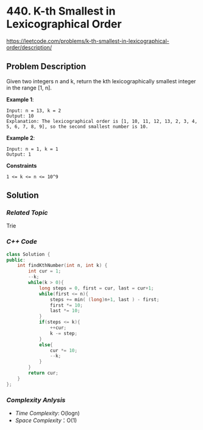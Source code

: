 # 440. K-th Smallest in Lexicographical Order
https://leetcode.com/problems/k-th-smallest-in-lexicographical-order/description/

## Problem Description

Given two integers n and k, return the kth lexicographically smallest integer in the range [1, n].


**Example 1**:
```
Input: n = 13, k = 2
Output: 10
Explanation: The lexicographical order is [1, 10, 11, 12, 13, 2, 3, 4, 5, 6, 7, 8, 9], so the second smallest number is 10.
```
**Example 2**:
```
Input: n = 1, k = 1
Output: 1
```

**Constraints**
```
1 <= k <= n <= 10^9
```

## Solution

### _Related Topic_
   Trie

### _C++ Code_
```cpp
class Solution {
public:
    int findKthNumber(int n, int k) {
        int cur = 1;
        --k;
        while(k > 0){
            long steps = 0, first = cur, last = cur+1;
            while(first <= n){
                steps += min( (long)n+1, last ) - first;
                first *= 10;
                last *= 10;
            }
            if(steps <= k){
                ++cur;
                k -= step;
            }
            else{
                cur *= 10;
                --k;
            }
        }
        return cur;
    }
};
```

### _Complexity Anlysis_
- _Time Complexity_: O(logn)
- _Space Complexity_：O(1)
